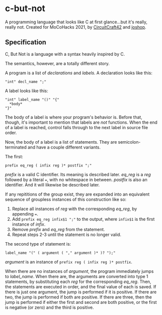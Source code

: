 # c-but-not
A programming language that looks like C at first glance...but it's really, really not. Created for MoCoHacks 2021, by [CircuitCraft42](github.com/CircuitCraft42) and [joshop](github.com/joshop).

## Specification
C, But Not is a language with a syntax heavily inspired by C.

The semantics, however, are a totally different story.

A program is a list of *declarations* and *labels*.
A declaration looks like this:

```
"int" decl_name ";"
```

A label looks like this:

```
"int" label_name "()" "{"
  *body*
"}"
```

The body of a label is where your program's behavior is.
Before that, though, it's important to mention that labels are *not* functions.
When the end of a label is reached, control falls through to the next label
in source file order.

Now, the body of a label is a list of statements.
They are semicolon-terminated and have a couple different variants.

The first:

```
prefix eq_reg ( infix reg )* postfix ";"
```

*prefix* is a valid C identifier. Its meaning is described later.
*eq_reg* is a *reg* followed by a literal `=`, with no whitespace in between.
*postfix* is also an identifier. And it will likewise be described later.

If any repititions of the group exist, they are expanded into an equivalent
sequence of groupless instances of this construction like so:

1. Replace all instances of *reg* with the corresponding *eq_reg*,
   by appending `=`.
2. Add `prefix eq_reg infix$1 ";"` to the output, where `infix$1`
   is the first instance of *infix*.
3. Remove *prefix* and *eq_reg* from the statement.
4. Repeat steps 2-3 until the statement is no longer valid.

The second type of statement is:

```
label_name "(" ( argument ( "," argument )* )? ");"
```

*argument* is an instance of `prefix reg ( infix reg )* postfix`.

When there are no instances of *argument*, the program immediately
jumps to *label_name*. When there are, the arguments are converted into
type 1 statements, by substituting each *reg* for the corresponding *eq_reg*.
Then, the statements are executed in order, and the final value of each is
saved. If there is just one argument, the jump is performed if it is positive.
If there are two, the jump is performed if both are positive. If there are
three, then the jump is performed if either the first and second are both
positive, or the first is negative (or zero) and the third is positive.

